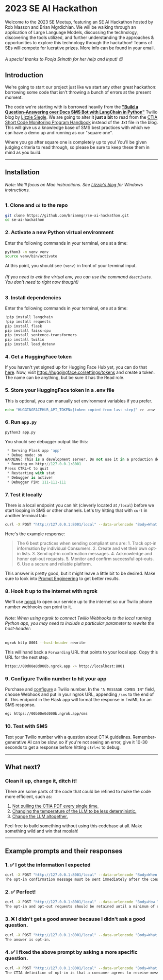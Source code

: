 # 2023 SE AI Hackathon
Welcome to the 2023 SE Meetup, featuring an SE AI Hackathon hosted by Rob Masson and Brian Mgrdichian. We will be walking through an application of Large Language Models, discussing the technology, discovering the tools utilized, and further understanding the approaches & opportunities to explore this technology through the hackathon! Teams of SEs will compete for lucrative prizes. More info can be found in your email.

###### A special thanks to Pooja Srinath for her help and input! 😊 

## Introduction

We're going to start our project just like we start any other great hackathon: borrowing some code that isn't throwing a bunch of errors at the present moment.


 The code we're starting with is borrowed heavily from the [**"Build a Question-Answering over Docs SMS Bot with LangChain in Python"**](https://www.twilio.com/blog/qa-over-docs-bot-langchain-python) Twilio blog by [Lizzie Siegle](https://www.twilio.com/blog/author/lsiegle). We are going to alter it **just a bit** to read from the [CTIA Short Code Monitoring Program Handbook](https://www.10dlc.org/ctia_short_code_monitoring_handbook_-_v1.8.pdf) instead of the .txt file in the blog. This will give us a knowledge base of SMS best practices with which we can have a demo up and running as our "square one".
 
 Where you go after square one is completely up to you! You'll be given judging criteria to read through, so please be sure to keep these them in mind as you build.
___
## Installation
###### Note: We'll focus on Mac instructions. See [Lizzie's blog](https://www.twilio.com/blog/qa-over-docs-bot-langchain-python) for Windows instructions.

### 1. Clone and `cd` to the repo
```bash
git clone https://github.com/brianmgr/se-ai-hackathon.git
cd se-ai-hackathon
```

### 2. Activate a new Python virtual environment
Enter the following commands in your terminal, one at a time:
```bash
python3 -m venv venv 
source venv/bin/activate
```
At this point, you should see `(venv)` in front of your terminal input.
###### (If you need to exit the virtual env, you can use the command `deactivate`. You don't need to right now though!)

### 3. Install dependencies
Enter the following commands in your terminal, one at a time:
```bash
!pip install langchain
!pip install requests
pip install flask
pip install faiss-cpu
pip install sentence-transformers
pip install twilio
pip install load_dotenv
```

### 4. Get a HuggingFace token
If you haven't yet signed up for Hugging Face Hub yet, you can do that [here](https://huggingface.co/join?next=%2Fsettings%2Ftokens).
Now, visit https://huggingface.co/settings/tokens and create a token. The name can be anything, but be sure it has the Read role. 


### 5. Store your HuggingFace token in a .env file
This is optional, you can manually set environment variables if you prefer.
```bash
echo "HUGGINGFACEHUB_API_TOKEN=[token copied from last step]" >> .env
```

### 6. Run `app.py`
```bash
python3 app.py 
```
You should see debugger output like this:
```python
 * Serving Flask app 'app'
 * Debug mode: on
WARNING: This is a development server. Do not use it in a production deployment. Use a production WSGI server instead.
 * Running on http://127.0.0.1:8001
Press CTRL+C to quit
 * Restarting with stat
 * Debugger is active!
 * Debugger PIN: 111-111-111
```

### 7. Test it locally
There is a local endpoint you can hit (cleverly located at `/local`) before we start looping in SMS or other channels. Let's try hitting that with `curl` in another terminal tab:
```bash
curl -X POST "http://127.0.0.1:8001/local" --data-urlencode "Body=What are the 6 best practices when sending compliant SMS?"
```
Here's the example response:

>The 6 best practices when sending compliant sms are: 1. Track opt-in information by individual Consumers. 2. Create and vet their own opt-in lists. 3. Send opt-in confirmation messages. 4. Acknowledge and honor opt-out requests. 5. Monitor and confirm successful opt-outs. 6. Use a secure and reliable platform.

This answer is pretty good, but it might leave a little bit to be desired. Make sure to look into [Prompt Engineering](https://en.wikipedia.org/wiki/Prompt_engineering) to get better results.


### 8. Hook it up to the internet with ngrok
We'll use [ngrok](https://ngrok.com/download) to open our service up to the internet so our Twilio phone number webhooks can point to it.
###### Note: When using ngrok to connect Twilio Webhooks to the local running Python app, you may need to include a particular parameter to rewrite the host-header:
```bash
ngrok http 8001 --host-header rewrite
```
This will hand back a `Forwarding` URL that points to your local app. Copy this URL for the next step.
```bash
https://00d00e0d000b.ngrok.app -> http://localhost:8001
```

### 9. Configure Twilio number to hit your app
Purchase and [configure](https://support.twilio.com/hc/en-us/articles/223136047-Configure-a-Twilio-Phone-Number-to-Receive-and-Respond-to-Messages#h_5fd3801f-8241-421f-ad0f-8fb6c25ba68c) a Twilio number. In the `"A MESSAGE COMES IN"` field, choose Webhook and put in your ngrok URL, appending `/sms` to the end of it. This endpoint in the Flask app will format the response in TwiML for an SMS response.
```bash
eg: https://00b00e0d000b.ngrok.app/sms
```

### 10. Test with SMS
Text your Twilio number with a question about CTIA guidelines. Remember- generative AI can be slow, so if you're not seeing an error, give it 10-30 seconds to get a response before hitting `ctrl+c` to debug.
___

## What next?

### Clean it up, change it, ditch it!

There are some parts of the code that could be refined to make the code more efficient, such as:
1. [Not pulling the CTIA PDF every single time.](/app.py?#L43)
2. [Changing the temperature of the LLM to be less deterministic.](/app.py?#L67)
3. [Change the LLM altogether.](/app.py?#L67)

Feel free to build something without using this codebase at all. Make something wild and win that moolah!

---
## Example prompts and their responses
### 1. ✅ I got the information I expected
```bash
curl -X POST "http://127.0.0.1:8001/local" --data-urlencode "Body=When does an opt-in confirmation message need to be sent?"
The opt-in confirmation message must be sent immediately after the Consumer opts into the program.
```

### 2. ✅ Perfect!
```bash
curl -X POST "http://127.0.0.1:8001/local" --data-urlencode "Body=How long should I maintain opt-in and opt-out records?"
The opt-in and opt-out requests should be retained until a minimum of six months after the Consumer has opted out of a program.
```

### 3. ❌ I didn't get a good answer because I didn't ask a good question.
```bash
curl -X POST "http://127.0.0.1:8001/local" --data-urlencode "Body=What is opt-in?"
The answer is opt-in.
```

### 4. ✅ I fixed the above prompt by asking a more specific question.
```bash
curl -X POST "http://127.0.0.1:8001/local" --data-urlencode "Body=What's the CTIA's definition of opt-in?"
The CTIA definition of opt-in is that a consumer agrees to receive messages from a company and agrees to be contacted by a company in order to receive information about the company.
```
